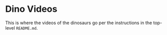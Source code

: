 # Dino Videos

This is where the videos of the dinosaurs go per the instructions in the top-level `README.md`.